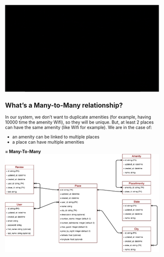 <img src="./airbnb.gif" alt="airbnb" />

<h2>What’s a Many-to-Many relationship?</h2>

<p>In our system, we don’t want to duplicate amenities (for example, having 10000 time the amenity Wifi), so they will be unique. But, at least 2 places can have the same amenity (like Wifi for example). We are in the case of:</p>
<ul>
    <li>an amenity can be linked to multiple places</li>
    <li>a place can have multiple amenities</li>
</ul>
<strong>= Many-To-Many</strong>
<img src="./relationship.jpg" alt="relationship" />